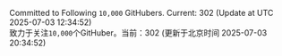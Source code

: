 Committed to Following `10,000` GitHubers. Current: <!-- FOLLOWING_COUNT -->302<!-- FOLLOWING_COUNT --> (Update at UTC <!-- LAST_UPDATED -->2025-07-03 12:34:52<!-- LAST_UPDATED -->)<br>
致力于关注`10,000`个GitHuber。当前：<!-- FOLLOWING_COUNT -->302<!-- FOLLOWING_COUNT --> (更新于北京时间 <!-- LAST_UPDATED_CST -->2025-07-03 20:34:52<!-- LAST_UPDATED_CST -->)
